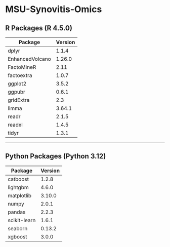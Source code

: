 # MSU-Synovitis-Omics

## R Packages (R 4.5.0)

| Package        | Version |
|----------------|----------|
| dplyr          | 1.1.4    |
| EnhancedVolcano| 1.26.0   |
| FactoMineR     | 2.11     |
| factoextra     | 1.0.7    |
| ggplot2        | 3.5.2    |
| ggpubr         | 0.6.1    |
| gridExtra      | 2.3      |
| limma          | 3.64.1   |
| readr          | 2.1.5    |
| readxl         | 1.4.5    |
| tidyr          | 1.3.1    |

---

## Python Packages (Python 3.12)

| Package       | Version |
|----------------|----------|
| catboost      | 1.2.8    |
| lightgbm      | 4.6.0    |
| matplotlib    | 3.10.0   |
| numpy         | 2.0.1    |
| pandas        | 2.2.3    |
| scikit-learn  | 1.6.1    |
| seaborn       | 0.13.2   |
| xgboost       | 3.0.0    |
